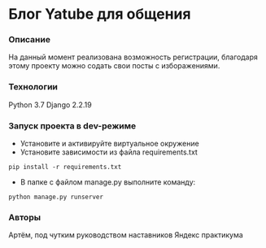 # Блог Yatube для общения
### Описание
На данный момент реализована возможность регистрации, благодаря этому проекту можно содать свои посты с изборажениями. 
### Технологии
Python 3.7
Django 2.2.19
### Запуск проекта в dev-режиме
- Установите и активируйте виртуальное окружение
- Установите зависимости из файла requirements.txt
```
pip install -r requirements.txt
``` 
- В папке с файлом manage.py выполните команду:
```
python manage.py runserver
```
### Авторы
Артём, под чутким руководством наставников Яндекс практикума
